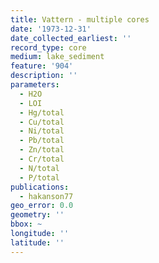 ```yaml
---
title: Vattern - multiple cores
date: '1973-12-31'
date_collected_earliest: ''
record_type: core
medium: lake_sediment
feature: '904'
description: ''
parameters:
  - H2O
  - LOI
  - Hg/total
  - Cu/total
  - Ni/total
  - Pb/total
  - Zn/total
  - Cr/total
  - N/total
  - P/total
publications:
  - hakanson77
geo_error: 0.0
geometry: ''
bbox: ~
longitude: ''
latitude: ''
---
```

